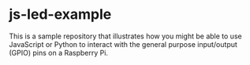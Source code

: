 # js-led-example

This is a sample repository that illustrates how you might be able to use JavaScript or Python to interact with the general purpose input/output (GPIO) pins on a Raspberry Pi.